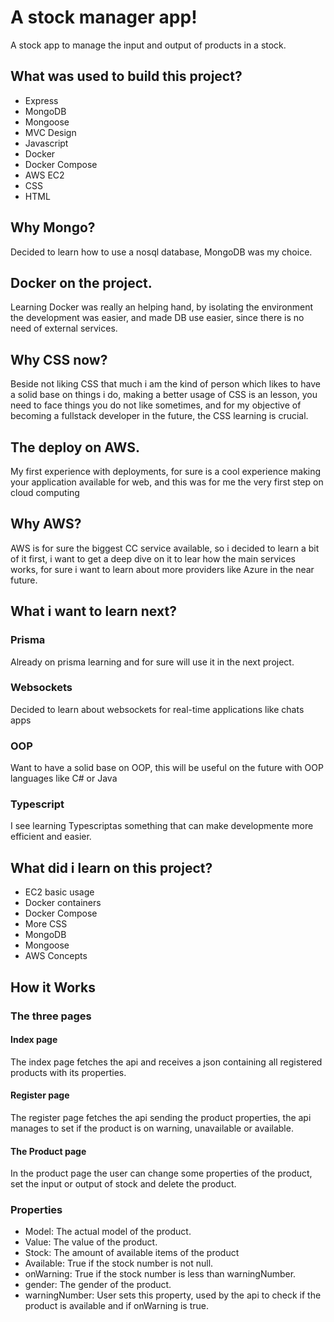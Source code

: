 # A stock manager app!
A stock app to manage the input and output of products in a stock.
## What was used to build this project?
- Express
- MongoDB
- Mongoose
- MVC Design
- Javascript
- Docker
- Docker Compose
- AWS EC2
- CSS
- HTML
## Why Mongo?
Decided to learn how to use a nosql database, MongoDB was my choice.
## Docker on the project.
Learning Docker was really an helping hand, by isolating the environment the development was easier, and made DB use easier, since there is no need of external services.
## Why CSS now?
Beside not liking CSS that much i am the kind of person which likes to have a solid base on things i do, making a better usage of CSS is an lesson, you need to face things you do not like sometimes, and for my objective of becoming a fullstack developer in the future, the CSS learning is crucial.
## The deploy on AWS.
My first experience with deployments, for sure is a cool experience making your application available for web, and this was for me the very first step on cloud computing
## Why AWS?
AWS is for sure the biggest CC service available, so i decided to learn a bit of it first, i want to get a deep dive on it to lear how the main services works, for sure i want to learn about more providers like Azure in the near future.
## What i want to learn next?
### Prisma
Already on prisma learning and for sure will use it in the next project.
### Websockets
Decided to learn about websockets for real-time applications like chats apps
### OOP
Want to have a solid base on OOP, this will be useful on the future with OOP languages like C# or Java
### Typescript
I see learning Typescriptas something that can make developmente more efficient and easier.
## What did i learn on this project?
- EC2 basic usage
- Docker containers
- Docker Compose
- More CSS
- MongoDB
- Mongoose
- AWS Concepts
## How it Works
### The three pages
#### Index page
The index page fetches the api and receives a json containing all registered products with its properties.
#### Register page
The register page fetches the api sending the product properties, the api manages to set if the product is on warning, unavailable or available.
#### The Product page
In the product page the user can change some properties of the product, set the input or output of stock and delete the product.
### Properties
- Model: The actual model of the product.
- Value: The value of the product.
- Stock: The amount of available items of the product
- Available: True if the stock number is not null.
- onWarning: True if the stock number is less than warningNumber.
- gender: The gender of the product.
- warningNumber: User sets this property, used by the api to check if the product is available and if onWarning is true.

